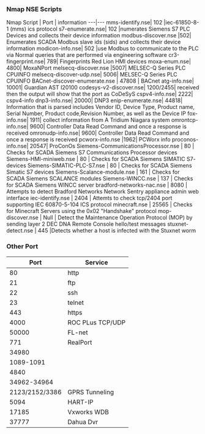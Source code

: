 ### Nmap NSE Scripts
Nmap Script | Port  |   information
---|---
mms-identify.nse|	102	|iec-61850-8-1 (mms) ics protocol
s7-enumerate.nse|	102	|numerates Siemens S7 PLC Devices and collects their device information
modbus-discover.nse	|502|	Enumerates SCADA Modbus slave ids (sids) and collects their device information
modicon-info.nse|	502	|use Modbus to communicate to the PLC via Normal queries that are performed via engineering software
cr3-fingerprint.nse|	789|	Fingerprints Red Lion HMI devices
moxa-enum.nse|	4800|	MoxaNPort
melsecq-discover.nse	|5007|	MELSEC-Q Series PLC CPUINFO
melsecq-discover-udp.nse|	5006|	MELSEC-Q Series PLC CPUINFO
BACnet-discover-enumerate.nse |	47808 |	BACnet
atg-info.nse|	10001|	Guardian AST I20100
codesys-v2-discover.nse|	1200/2455|	received then the output will show that the port as CoDeSyS
cspv4-info.nse|	2222|	cspv4-info
dnp3-info.nse|	20000|	DNP3
enip-enumerate.nse|	44818|	Information that is parsed includes Vendor ID, Device Type, Product name, Serial Number, Product code,Revision Number, as well as the Device IP
fox-info.nse|	1911|	collect information from A Tridium Niagara system
omrontcp-info.nse|	9600|	Controller Data Read Command and once a response is received
omronudp-info.nse|	9600|	Controller Data Read Command and once a response is received
pcworx-info.nse	|1962|	PCWorx info
proconos-info.nse|	20547|	ProConOs
Siemens-CommunicationsProcessor.nse | 80 | Checks for SCADA Siemens S7 Communications Processor  devices
Siemens-HMI-miniweb.nse | 80 | Checks for SCADA Siemens SIMATIC S7- devices
Siemens-SIMATIC-PLC-S7.nse | 80 | Checks for SCADA Siemens Simatic S7 devices
Siemens-Scalance-module.nse | 161 | Checks for SCADA Siemens SCALANCE modules
Siemens-WINCC.nse | 137 | Checks for SCADA Siemens WINCC  server
bradford-networks-nac.nse | 8080 | Attempts to detect Bradford Networks Network Sentry appliance admin web interface
iec-identify.nse | 2404 | Attemts to check tcp/2404 port supporting IEC 60870-5-104 ICS protocol
minecraft.nse | 25565 | Checks for Minecraft Servers using the 0x02 "Handshake" protocol
mop-discover.nse | Null | Detect the Maintenance Operation Protocol (MOP) by sending layer 2 DEC DNA Remote Console hello/test messages
stuxnet-detect.nse | 445 |Detects whether a host is infected with the Stuxnet worm

### Other Port

Port | Service
---|---
80 | http
21 | ftp
22 | ssh
23 | telnet
443 | https
4000 | ROC PLus TCP/UDP
50000 | FL-net
771 | RealPort
34980 | 
1089-1091 | 
4840 | 
34962-34964 | 
2123/2152/3386 | GPRS Tunneling
5094 | HART-IP
17185 | Vxworks WDB
37777 | Dahua Dvr